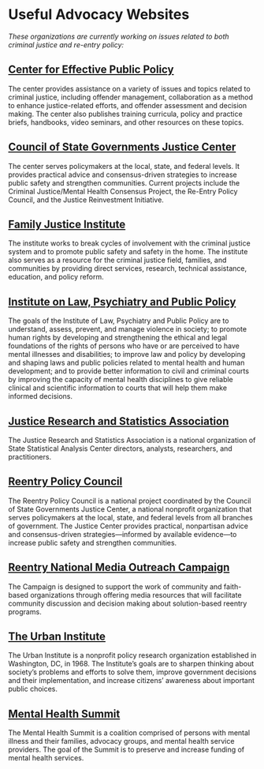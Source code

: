# Useful Advocacy Websites

*These organizations are currently working on issues related to both criminal justice and re-entry policy:*

## [Center for Effective Public Policy]
The center provides assistance on a variety of issues and topics related to criminal justice, including offender management, collaboration as a method to enhance justice-related efforts, and offender assessment and decision making. The center also publishes training curricula, policy and practice briefs, handbooks, video seminars, and other resources on these topics. 

## [Council of State Governments Justice Center]
The center serves policymakers at the local, state, and federal levels. It provides practical advice and consensus-driven strategies to increase public safety and strengthen communities. Current projects include the Criminal Justice/Mental Health Consensus Project, the Re-Entry Policy Council, and the Justice Reinvestment Initiative.  

## [Family Justice Institute]
The institute works to break cycles of involvement with the criminal justice system and to promote public safety and safety in the home. The institute also serves as a resource for the criminal justice field, families, and communities by providing direct services, research, technical assistance, education, and policy reform.

## [Institute on Law, Psychiatry and Public Policy]
The goals of the Institute of Law, Psychiatry and Public Policy are to understand, assess, prevent, and manage violence in society; to promote human rights by developing and strengthening the ethical and legal foundations of the rights of persons who have or are perceived to have mental illnesses and disabilities; to improve law and policy by developing and shaping laws and public policies related to mental health and human development; and to provide better information to civil and criminal courts by improving the capacity of mental health disciplines to give reliable clinical and scientific information to courts that will help them make informed decisions.

## [Justice Research and Statistics Association]
The Justice Research and Statistics Association is a national organization of State Statistical Analysis Center directors, analysts, researchers, and practitioners.

## [Reentry Policy Council]
The Reentry Policy Council is a national project coordinated by the Council of State Governments Justice Center, a national nonprofit organization that serves policymakers at the local, state, and federal levels from all branches of government. The Justice Center provides practical, nonpartisan advice and consensus-driven strategies—informed by available evidence—to increase public safety and strengthen communities.

## [Reentry National Media Outreach Campaign]
The Campaign is designed to support the work of community and faith-based organizations through offering media resources that will facilitate community discussion and decision making about solution-based reentry programs.

## [The Urban Institute]
The Urban Institute is a nonprofit policy research organization established in Washington, DC, in 1968. The Institute’s goals are to sharpen thinking about society’s problems and efforts to solve them, improve government decisions and their implementation, and increase citizens’ awareness about important public choices.

## [Mental Health Summit]
The Mental Health Summit is a coalition comprised of persons with mental illness and their families, advocacy groups, and mental health service providers. The goal of the Summit is to preserve and increase funding of mental health services. 

[Center for Effective Public Policy]: http://www.cepp.com/
[Council of State Governments Justice Center]: http://justicecenter.csg.org/
[Family Justice Institute]: http://www.familyjustice.org/
[Institute on Law, Psychiatry and Public Policy]: http://www.ilppp.virginia.edu/
[Justice Research and Statistics Association]: http://www.jrsainfo.org/
[Reentry Policy Council]: http://reentrypolicy.org/
[Reentry National Media Outreach Campaign]: http://www.outreachextensions.com/portfolio/view/reentry_national_media_outreach_campaign/
[The Urban Institute]: http://urbaninstitute.org/justice/index.cfm
[Mental Health Summit]: http://www.law.uchicago.edu/node/1284

